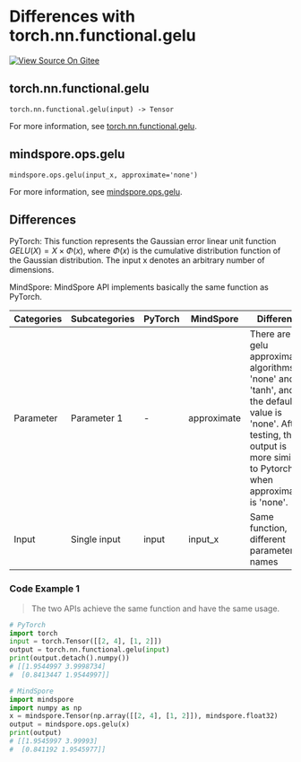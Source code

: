 # Differences with torch.nn.functional.gelu

[![View Source On Gitee](https://mindspore-website.obs.cn-north-4.myhuaweicloud.com/website-images/master/resource/_static/logo_source_en.png)](https://gitee.com/mindspore/docs/blob/master/docs/mindspore/source_en/note/api_mapping/pytorch_diff/mindspore.ops.gelu.md)

## torch.nn.functional.gelu

```text
torch.nn.functional.gelu(input) -> Tensor
```

For more information, see [torch.nn.functional.gelu](https://pytorch.org/docs/1.8.1/nn.functional.html#torch.nn.functional.gelu).

## mindspore.ops.gelu

```text
mindspore.ops.gelu(input_x, approximate='none')
```

For more information, see [mindspore.ops.gelu](https://www.mindspore.cn/docs/en/master/api_python/ops/mindspore.ops.gelu.html).

## Differences

PyTorch: This function represents the Gaussian error linear unit function $GELU(X)=X\times \Phi(x)$, where $\Phi(x)$ is the cumulative distribution function of the Gaussian distribution. The input x denotes an arbitrary number of dimensions.

MindSpore:  MindSpore API implements basically the same function as PyTorch.

| Categories | Subcategories |PyTorch | MindSpore | Difference |
| ---- | ----- | ------- | --------- | ------------- |
| Parameter | Parameter 1 |    -     | approximate | There are two gelu approximation algorithms: 'none' and 'tanh', and the default value is 'none'. After testing, the output is more similar to Pytorch when approximate is 'none'. |
| Input | Single input| input      | input_x           | Same function, different parameter names               |

### Code Example 1

> The two APIs achieve the same function and have the same usage.

```python
# PyTorch
import torch
input = torch.Tensor([[2, 4], [1, 2]])
output = torch.nn.functional.gelu(input)
print(output.detach().numpy())
# [[1.9544997 3.9998734]
#  [0.8413447 1.9544997]]

# MindSpore
import mindspore
import numpy as np
x = mindspore.Tensor(np.array([[2, 4], [1, 2]]), mindspore.float32)
output = mindspore.ops.gelu(x)
print(output)
# [[1.9545997 3.99993]
#  [0.841192 1.9545977]]
```
